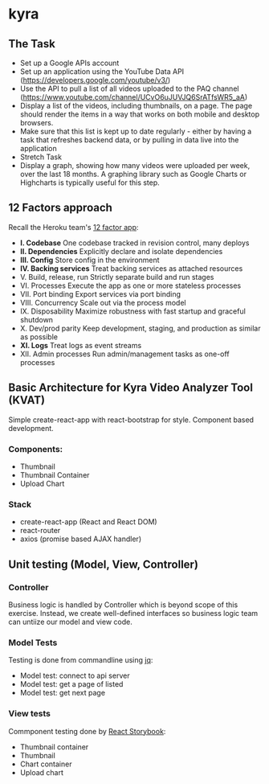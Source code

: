 # kyra

## The Task
- Set up a Google APIs account
- Set up an application using the YouTube Data API (https://developers.google.com/youtube/v3/)
- Use the API to pull a list of all videos uploaded to the PAQ channel (https://www.youtube.com/channel/UCvO6uJUVJQ6SrATfsWR5_aA)
- Display a list of the videos, including thumbnails, on a page. The page should render the items in a way that works on both mobile and desktop browsers.
- Make sure that this list is kept up to date regularly - either by having a task that refreshes backend data, or by pulling in data live into the application
- Stretch Task
- Display a graph, showing how many videos were uploaded per week, over the last 18 months. A graphing library such as Google Charts or Highcharts is typically useful for this step.

## 12 Factors approach

Recall the Heroku team's [12 factor app](https://12factor.net/):

- **I. Codebase**
One codebase tracked in revision control, many deploys
- **II. Dependencies**
Explicitly declare and isolate dependencies
- **III. Config**
Store config in the environment
- **IV. Backing services**
Treat backing services as attached resources
- V. Build, release, run
Strictly separate build and run stages
- VI. Processes
Execute the app as one or more stateless processes
- VII. Port binding
Export services via port binding
- VIII. Concurrency
Scale out via the process model
- IX. Disposability
Maximize robustness with fast startup and graceful shutdown
- X. Dev/prod parity
Keep development, staging, and production as similar as possible
- **XI. Logs**
Treat logs as event streams
- XII. Admin processes
Run admin/management tasks as one-off processes

## Basic Architecture for Kyra Video Analyzer Tool (KVAT)
Simple create-react-app with react-bootstrap for style. Component based development. 

### Components:
- Thumbnail
- Thumbnail Container
- Upload Chart

### Stack
- create-react-app (React and React DOM)
- react-router
- axios (promise based AJAX handler)

## Unit testing (Model, View, Controller)

### Controller
Business logic is handled by Controller which is beyond scope of this exercise. Instead, we create well-defined interfaces so business logic team can untiize our model and view code.

### Model Tests
Testing is done from commandline using [jq](https://stedolan.github.io/jq/):

- Model test: connect to api server
- Model test: get a page of listed 
- Model test: get next page

### View tests
Commponent testing done by [React Storybook](https://storybook.js.org/docs/testing/react-ui-testing/):
- Thumbnail container
- Thumbnail
- Chart container
- Upload chart
